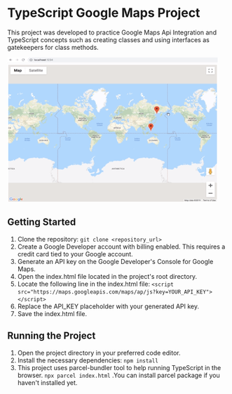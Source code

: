 # TypeScript Google Maps Project

This project was developed to practice Google Maps Api Integration and TypeScript concepts such as creating classes and using interfaces as gatekeepers for class methods.

![Working TypeScript Google Maps Project Image](project_pic.png)

## Getting Started

1. Clone the repository: `git clone <repository_url>`
2. Create a Google Developer account with billing enabled. This requires a credit card tied to your Google account.
3. Generate an API key on the Google Developer's Console for Google Maps.
4. Open the index.html file located in the project's root directory.
5. Locate the following line in the index.html file: `<script src="https://maps.googleapis.com/maps/ap/js?key=YOUR_API_KEY"></script>`
6. Replace the API_KEY placeholder with your generated API key.
7. Save the index.html file.

## Running the Project

1. Open the project directory in your preferred code editor.
2. Install the necessary dependencies: `npm install`
3. This project uses parcel-bundler tool to help running TypeScript in the browser. `npx parcel index.html` .You can install parcel package if you haven't installed yet.
